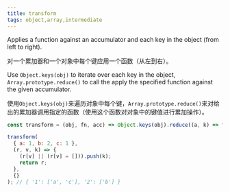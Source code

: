 ```yaml
---
title: transform
tags: object,array,intermediate
---
```


Applies a function against an accumulator and each key in the object (from left to right).

对一个累加器和一个对象中每个键应用一个函数（从左到右）。

Use `Object.keys(obj)` to iterate over each key in the object, `Array.prototype.reduce()` to call the apply the specified function against the given accumulator.

使用`Object.keys(obj)`来遍历对象中每个键，`Array.prototype.reduce()`来对给出的累加器调用指定的函数（使用这个函数对对象中的键值进行累加操作）。

```js
const transform = (obj, fn, acc) => Object.keys(obj).reduce((a, k) => fn(a, obj[k], k, obj), acc);
```

```js
transform(
  { a: 1, b: 2, c: 1 },
  (r, v, k) => {
    (r[v] || (r[v] = [])).push(k);
    return r;
  },
  {}
); // { '1': ['a', 'c'], '2': ['b'] }
```